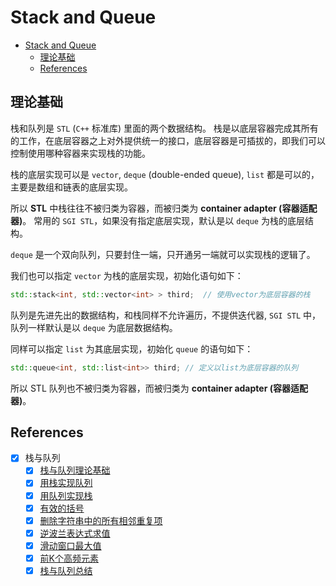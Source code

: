 # Stack and Queue

- [Stack and Queue](#stack-and-queue)
  - [理论基础](#理论基础)
  - [References](#references)

## 理论基础

栈和队列是 `STL` (`C++` 标准库) 里面的两个数据结构。
栈是以底层容器完成其所有的工作，在底层容器之上对外提供统一的接口，底层容器是可插拔的，即我们可以控制使用哪种容器来实现栈的功能。

栈的底层实现可以是 `vector`, `deque` (double-ended queue), `list` 都是可以的，主要是数组和链表的底层实现。

所以 **STL** 中栈往往不被归类为容器，而被归类为 **container adapter (容器适配器)**。
常用的 `SGI STL`，如果没有指定底层实现，默认是以 `deque` 为栈的底层结构。

`deque` 是一个双向队列，只要封住一端，只开通另一端就可以实现栈的逻辑了。

我们也可以指定 `vector` 为栈的底层实现，初始化语句如下：

```cpp
std::stack<int, std::vector<int> > third;  // 使用vector为底层容器的栈
```

队列是先进先出的数据结构，和栈同样不允许遍历，不提供迭代器, `SGI STL` 中，队列一样默认是以
`deque` 为底层数据结构。

同样可以指定 `list` 为其底层实现，初始化 `queue` 的语句如下：

```cpp
std::queue<int, std::list<int>> third; // 定义以list为底层容器的队列
```

所以 STL 队列也不被归类为容器，而被归类为 **container adapter (容器适配器)**。

## References

- [x] 栈与队列
  - [x] [栈与队列理论基础](https://programmercarl.com/%E6%A0%88%E4%B8%8E%E9%98%9F%E5%88%97%E7%90%86%E8%AE%BA%E5%9F%BA%E7%A1%80.html)
  - [x] [用栈实现队列](https://programmercarl.com/0232.%E7%94%A8%E6%A0%88%E5%AE%9E%E7%8E%B0%E9%98%9F%E5%88%97.html)
  - [x] [用队列实现栈](https://programmercarl.com/0225.%E7%94%A8%E9%98%9F%E5%88%97%E5%AE%9E%E7%8E%B0%E6%A0%88.html)
  - [x] [有效的括号](https://programmercarl.com/0020.%E6%9C%89%E6%95%88%E7%9A%84%E6%8B%AC%E5%8F%B7.html)
  - [x] [删除字符串中的所有相邻重复项](https://programmercarl.com/1047.%E5%88%A0%E9%99%A4%E5%AD%97%E7%AC%A6%E4%B8%B2%E4%B8%AD%E7%9A%84%E6%89%80%E6%9C%89%E7%9B%B8%E9%82%BB%E9%87%8D%E5%A4%8D%E9%A1%B9.html)
  - [x] [逆波兰表达式求值](https://programmercarl.com/0150.%E9%80%86%E6%B3%A2%E5%85%B0%E8%A1%A8%E8%BE%BE%E5%BC%8F%E6%B1%82%E5%80%BC.html)
  - [x] [滑动窗口最大值](https://programmercarl.com/0239.%E6%BB%91%E5%8A%A8%E7%AA%97%E5%8F%A3%E6%9C%80%E5%A4%A7%E5%80%BC.html)
  - [x] [前K个高频元素](https://programmercarl.com/0347.%E5%89%8DK%E4%B8%AA%E9%AB%98%E9%A2%91%E5%85%83%E7%B4%A0.html)
  - [x] [栈与队列总结](https://programmercarl.com/%E6%A0%88%E4%B8%8E%E9%98%9F%E5%88%97%E6%80%BB%E7%BB%93.html)
